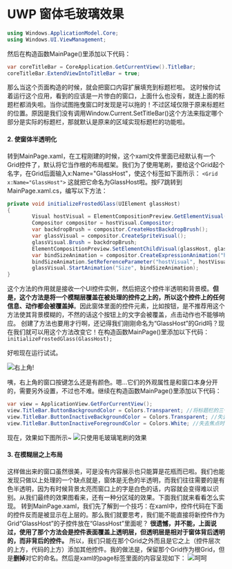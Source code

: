 ﻿# UWP 窗体毛玻璃效果
```c#
using Windows.ApplicationModel.Core;
using Windows.UI.ViewManagement;
```
然后在构造函数MainPage()里添加以下代码：
```c#
var coreTitleBar = CoreApplication.GetCurrentView().TitleBar;
coreTitleBar.ExtendViewIntoTitleBar = true;
```
那么当这个页面构造的时候，就会把窗口内容扩展填充到标题栏啦。
这时候你试着运行这个应用，看到的应该是一片惨白的窗口，上面什么也没有，就连上面的标题栏都消失啦。当你试图拖曳窗口时发现是可以拖的！不过区域仅限于原来标题栏的位置。原因是我们没有调用Window.Current.SetTitleBar()这个方法来指定哪个部分是实际的标题栏，那就默认是原来的区域实现标题栏的功能啦。
#### 2. 使窗体半透明化
转到MainPage.xaml，在工程刚建的时候，这个xaml文件里面已经默认有一个Grid控件了，默认将它当作根的布局框架。我们为了使用笔刷，要给这个Grid起个名字，在Grid后面输入x:Name="GlassHost"，使这个标签如下面所示：
`<Grid x:Name="GlassHost">`
这就把它命名为GlassHost啦。按F7跳转到MainPage.xaml.cs，编写以下方法：

```c#
private void initializeFrostedGlass(UIElement glassHost)
{
        Visual hostVisual = ElementCompositionPreview.GetElementVisual(glassHost);
        Compositor compositor = hostVisual.Compositor;
        var backdropBrush = compositor.CreateHostBackdropBrush();
        var glassVisual = compositor.CreateSpriteVisual();
        glassVisual.Brush = backdropBrush;
        ElementCompositionPreview.SetElementChildVisual(glassHost, glassVisual);
        var bindSizeAnimation = compositor.CreateExpressionAnimation("hostVisual.Size");
        bindSizeAnimation.SetReferenceParameter("hostVisual", hostVisual);
        glassVisual.StartAnimation("Size", bindSizeAnimation);
}
```

这个方法的作用就是接收一个UI控件实例，然后把这个控件半透明和背景模。**但是，这个方法是将一个模糊层覆盖在被处理的控件之上的，所以这个控件上的任何信息、动作都会被覆盖掉**。因此窗体里面的控件元素，比如按钮，是不推荐用这个方法使其背景模糊的，不然的话这个按钮上的文字会被覆盖，点击动作也不能够响应。
创建了方法也要用才行啊，还记得我们刚刚命名为“GlassHost”的Grid吗？现在我们就可以用这个方法改变它！在构造函数MainPage()里添加以下代码：
`initializeFrostedGlass(GlassHost);`

好啦现在运行试试。

![右上角!](http://upload-images.jianshu.io/upload_images/4846400-fde9ead5526bdc13.png?imageMogr2/auto-orient/strip%7CimageView2/2/w/1240)

咦，右上角的窗口按键怎么还是有颜色。嗯…它们的外观属性是和窗口本身分开的，需要另外设置，不过也不难。继续在构造函数MainPage()里添加以下代码：
```c#
var view = ApplicationView.GetForCurrentView(); 
view.TitleBar.ButtonBackgroundColor = Colors.Transparent; //将标题栏的三个键背景设为透明
view.TitleBar.ButtonInactiveBackgroundColor = Colors.Transparent; //失去焦点时，将三个键背景设为透明
view.TitleBar.ButtonInactiveForegroundColor = Colors.White; //失去焦点时，将三个键前景色设为白色
```

现在，效果如下图所示~
![只使用毛玻璃笔刷的效果](http://upload-images.jianshu.io/upload_images/4846400-aaece2e51dbfe129.png?imageMogr2/auto-orient/strip%7CimageView2/2/w/1240)

#### 3. 在模糊层之上布局

这样做出来的窗口虽然很美，可是没有内容展示也只能算是花瓶而已啦。我们也能发现只做以上处理的一个缺点就是，窗体是无色的半透明，而我们往往需要的是有色半透明，因为有时候背景太亮而窗口上的字是白色的话，内容就会变得难以识别。从我们最终的效果图看来，还有一种分区域的效果。下面我们就来看看怎么实现。
转到MainPage.xaml，我们先了解到一个技巧：在xaml中，控件代码在下面的控件反而是被显示在上层的。那么我们就要思考，我们能不能直接将新控件作为Grid“GlassHost”的子控件放在“GlassHost”里面呢？
**很遗憾，并不能，上面说过，使用了那个方法会是控件表面覆盖上透明层，但透明层是相对于窗体背后透明的，而非背后的控件。**
所以，我们只能在那个Grid之外而且是它之上（控件层次的上方，代码的上方）添加其他控件。我的做法是，保留那个Grid作为根Grid，但是**删掉**对它的命名。然后是xaml的page标签里面的内容呈现如下：
![呵呵](http://r.photo.store.qq.com/psc?/V11J2BXr3TLcNh/WUyRLVwskOVTItG8F0x768kqwQGsBKB6K*vun3EpaRrxraAToqleVUi8rha8n48QpW8DFgjG*mhu04tM*0rYOTbOc2wthnVNuula.NHIJR0!/r)